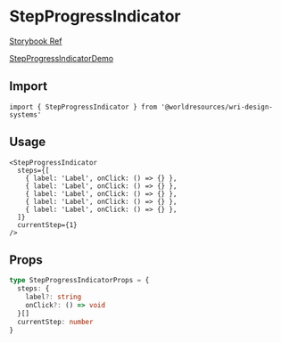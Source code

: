 # StepProgressIndicator

[Storybook Ref](https://wri.github.io/wri-design-systems/?path=/docs/status-step-progress-indicator--docs)

[StepProgressIndicatorDemo](https://github.com/wri/wri-design-systems/blob/main/src/components/Status/StepProgressIndicator/StepProgressIndicatorDemo.tsx)

## Import

```tsx
import { StepProgressIndicator } from '@worldresources/wri-design-systems'
```

## Usage

```tsx
<StepProgressIndicator
  steps={[
    { label: 'Label', onClick: () => {} },
    { label: 'Label', onClick: () => {} },
    { label: 'Label', onClick: () => {} },
    { label: 'Label', onClick: () => {} },
    { label: 'Label', onClick: () => {} },
  ]}
  currentStep={1}
/>
```

## Props

```ts
type StepProgressIndicatorProps = {
  steps: {
    label?: string
    onClick?: () => void
  }[]
  currentStep: number
}
```
